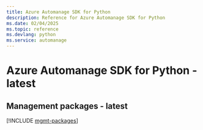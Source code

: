 ```yaml
---
title: Azure Automanage SDK for Python
description: Reference for Azure Automanage SDK for Python
ms.date: 02/04/2025
ms.topic: reference
ms.devlang: python
ms.service: automanage
---
```

# Azure Automanage SDK for Python - latest

## Management packages - latest
[!INCLUDE [mgmt-packages](automanage-mgmt-index.md)]